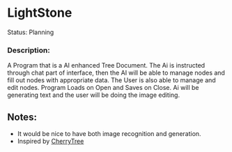# LightStone
Status: Planning

### Description:
A Program that is a AI enhanced Tree Document. The Ai is instructed through chat part of interface, then the AI will be able to manage nodes and fill out nodes with appropriate data. The User is also able to manage and edit nodes. Program Loads on Open and Saves on Close. Ai will be generating text and the user will be doing the image editing.

## Notes:
- It would be nice to have both image recognition and generation.
- Inspired by [CherryTree](https://github.com/giuspen/cherrytree)
